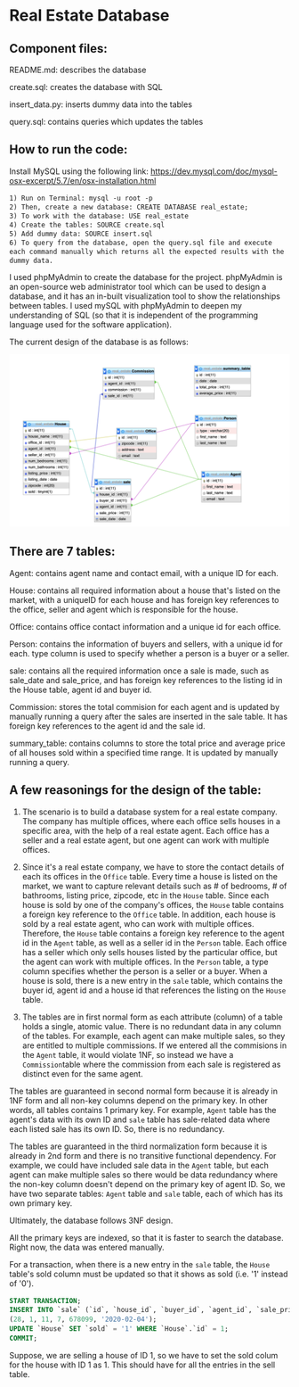 # Real Estate Database 

## Component files:

README.md: describes the database

create.sql: creates the database with SQL

insert_data.py: inserts dummy data into the tables

query.sql: contains queries which updates the tables


## How to run the code:

Install MySQL using the following link: https://dev.mysql.com/doc/mysql-osx-excerpt/5.7/en/osx-installation.html

	1) Run on Terminal: mysql -u root -p
	2) Then, create a new database: CREATE DATABASE real_estate;
	3) To work with the database: USE real_estate
	4) Create the tables: SOURCE create.sql 
	5) Add dummy data: SOURCE insert.sql
	6) To query from the database, open the query.sql file and execute each command manually which returns all the expected results with the dummy data.
	
I used phpMyAdmin to create the database for the project. phpMyAdmin is an open-source web administrator tool which can be used to design a database, and it has an in-built visualization tool to show the relationships between tables. I used mySQL with phpMyAdmin to deepen my understanding of SQL (so that it is independent of the programming language used for the software application). 

The current design of the database is as follows: 

![alt text](https://raw.githubusercontent.com/tanhakate/real_estate/master/real_estate_design.png)

## There are 7 tables:

Agent: contains agent name and contact email, with a unique ID for each. 

House: contains all required information about a house that's listed on the market, with a uniqueID for each house and has foreign key references to the office, seller and agent which is responsible for the house. 

Office: contains office contact information and a unique id for each office. 

Person: contains the information of buyers and sellers, with a unique id for each. type column is used to specify whether a person is a buyer or a seller. 

sale: contains all the required information once a sale is made, such as sale_date and sale_price, and has foreign key references to the listing id in the House table, agent id and buyer id. 

Commission: stores the total commision for each agent and is updated by manually running a query after the sales are inserted in the sale table. It has foreign key references to the agent id and the sale id. 

summary_table: contains columns to store the total price and average price of all houses sold within a specified time range. It is updated by manually running a query. 

## A few reasonings for the design of the table:

1) The scenario is to build a database system for a real estate company. The company has multiple offices, where each office sells houses in a specific area, with the help of a real estate agent. Each office has a seller and a real estate agent, but one agent can work with multiple offices. 

2) Since it's a real estate company, we have to store the contact details of each its offices in the `Office` table. Every time a house is listed on the market, we want to capture relevant details such as # of bedrooms, # of bathrooms, listing price, zipcode, etc in the `House` table. Since each house is sold by one of the company's offices, the `House` table contains a foreign key reference to the `Office` table. In addition, each house is sold by a real estate agent, who can work with multiple offices. Therefore, the `House` table contains a foreign key reference to the agent id in the `Agent` table, as well as a seller id in the `Person` table. Each office has a seller which only sells houses listed by the particular office, but the agent can work with multiple offices. In the `Person` table, a type column specifies whether the person is a seller or a buyer. When a house is sold, there is a new entry in the `sale` table, which contains the buyer id, agent id and a house id that references the listing on the `House` table. 

3) The tables are in first normal form as each attribute (column) of a table holds a single, atomic value. There is no redundant data in any column of the tables. For example, each agent can make multiple sales, so they are entitled to multiple commissions. If we entered all the commisions in the `Agent` table, it would violate 1NF, so instead we have a `Commission`table where the commission from each sale is registered as distinct even for the same agent. 

The tables are guaranteed in second normal form because it is already in 1NF form and all non-key columns depend on the primary key. In other words, all tables contains 1 primary key. For example, `Agent` table has the agent's data with its own ID and `sale` table has sale-related data where each listed sale has its own ID. So, there is no redundancy. 

The tables are guaranteed in the third normalization form because it is already in 2nd form and there is no transitive functional dependency. For example, we could have included sale data in the `Agent` table, but each agent can make multiple sales so there would be data redundancy where the non-key column doesn't depend on the primary key of agent ID. So, we have two separate tables: `Agent` table and `sale` table, each of which has its own primary key. 

Ultimately, the database follows 3NF design. 

All the primary keys are indexed, so that it is faster to search the database. Right now, the data was entered manually. 

For a transaction, when there is a new entry in the `sale` table, the `House` table's sold column must be updated so that it shows as sold (i.e. '1' instead of '0'). 

```SQL
START TRANSACTION;
INSERT INTO `sale` (`id`, `house_id`, `buyer_id`, `agent_id`, `sale_price`, `sale_date`) VALUES
(28, 1, 11, 7, 678099, '2020-02-04');
UPDATE `House` SET `sold` = '1' WHERE `House`.`id` = 1;
COMMIT;

```
Suppose, we are selling a house of ID 1, so we have to set the sold colum for the house with ID 1 as 1. This should have for all the entries in the sell table. 
